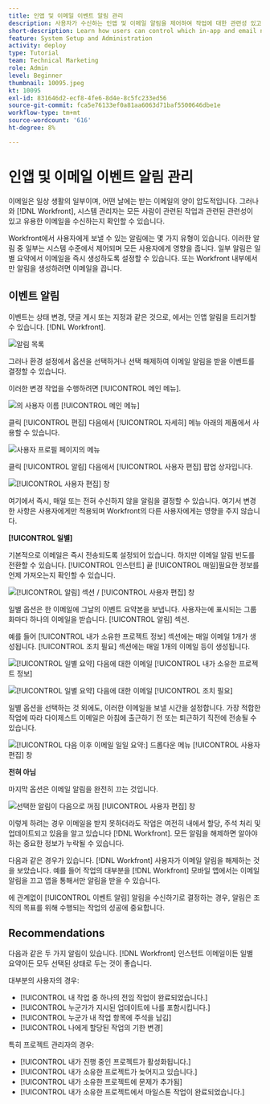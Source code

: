 ```yaml
---
title: 인앱 및 이메일 이벤트 알림 관리
description: 사용자가 수신하는 인앱 및 이메일 알림을 제어하여 작업에 대한 관련성 있고 유용한 이메일을 얻는 방법에 대해 알아봅니다.
short-description: Learn how users can control which in-app and email notifications they receive.
feature: System Setup and Administration
activity: deploy
type: Tutorial
team: Technical Marketing
role: Admin
level: Beginner
thumbnail: 10095.jpeg
kt: 10095
exl-id: 831646d2-ecf8-4fe6-8d4e-8c5fc233ed56
source-git-commit: fca5e76133ef0a81aa6063d71baf5500646dbe1e
workflow-type: tm+mt
source-wordcount: '616'
ht-degree: 8%

---
```


# 인앱 및 이메일 이벤트 알림 관리

이메일은 일상 생활의 일부이며, 어떤 날에는 받는 이메일의 양이 압도적입니다. 그러나 와 [!DNL Workfront], 시스템 관리자는 모든 사람이 관련된 작업과 관련된 관련성이 있고 유용한 이메일을 수신하는지 확인할 수 있습니다.

Workfront에서 사용자에게 보낼 수 있는 알림에는 몇 가지 유형이 있습니다. 이러한 알림 중 일부는 시스템 수준에서 제어되며 모든 사용자에게 영향을 줍니다. 일부 알림은 일별 요약에서 이메일을 즉시 생성하도록 설정할 수 있습니다. 또는 Workfront 내부에서만 알림을 생성하려면 이메일을 끕니다.

## 이벤트 알림

이벤트는 상태 변경, 댓글 게시 또는 지정과 같은 것으로, 에서는 인앱 알림을 트리거할 수 있습니다. [!DNL Workfront].

![알림 목록](assets/admin-fund-user-notifications-01.png)

그러나 환경 설정에서 옵션을 선택하거나 선택 해제하여 이메일 알림을 받을 이벤트를 결정할 수 있습니다.

이러한 변경 작업을 수행하려면 [!UICONTROL 메인 메뉴].

![의 사용자 이름 [!UICONTROL 메인 메뉴]](assets/admin-fund-user-notifications-02.png)

클릭 [!UICONTROL 편집] 다음에서 [!UICONTROL 자세히] 메뉴 아래의 제품에서 사용할 수 있습니다.

![사용자 프로필 페이지의 메뉴](assets/admin-fund-user-notifications-03.png)

클릭 [!UICONTROL 알림] 다음에서 [!UICONTROL 사용자 편집] 팝업 상자입니다.

![[!UICONTROL 사용자 편집] 창](assets/admin-fund-user-notifications-04.png)

여기에서 즉시, 매일 또는 전혀 수신하지 않을 알림을 결정할 수 있습니다. 여기서 변경한 사항은 사용자에게만 적용되며 Workfront의 다른 사용자에게는 영향을 주지 않습니다.

**[!UICONTROL 일별]**

기본적으로 이메일은 즉시 전송되도록 설정되어 있습니다. 하지만 이메일 알림 빈도를 전환할 수 있습니다. [!UICONTROL 인스턴트] 끝 [!UICONTROL 매일]필요한 정보를 언제 가져오는지 확인할 수 있습니다.

![[!UICONTROL 알림] 섹션 / [!UICONTROL 사용자 편집] 창](assets/admin-fund-user-notifications-05.png)

일별 옵션은 한 이메일에 그날의 이벤트 요약본을 보냅니다. 사용자는에 표시되는 그룹화마다 하나의 이메일을 받습니다. [!UICONTROL 알림] 섹션.

예를 들어 [!UICONTROL 내가 소유한 프로젝트 정보] 섹션에는 매일 이메일 1개가 생성됩니다. [!UICONTROL 조치 필요] 섹션에는 매일 1개의 이메일 등이 생성됩니다.

![[!UICONTROL 일별 요약] 다음에 대한 이메일 [!UICONTROL 내가 소유한 프로젝트 정보]](assets/admin-fund-user-notifications-06.png)

![[!UICONTROL 일별 요약] 다음에 대한 이메일 [!UICONTROL 조치 필요]](assets/admin-fund-user-notifications-07.png)

일별 옵션을 선택하는 것 외에도, 이러한 이메일을 보낼 시간을 설정합니다. 가장 적합한 작업에 따라 다이제스트 이메일은 아침에 출근하기 전 또는 퇴근하기 직전에 전송될 수 있습니다.

![[!UICONTROL 다음 이후 이메일 일일 요약:] 드롭다운 메뉴 [!UICONTROL 사용자 편집] 창](assets/admin-fund-user-notifications-08.png)

**전혀 아님**

마지막 옵션은 이메일 알림을 완전히 끄는 것입니다.

![선택한 알림이 다음으로 꺼짐 [!UICONTROL 사용자 편집] 창](assets/admin-fund-user-notifications-09.png)

이렇게 하려는 경우 이메일을 받지 못하더라도 작업은 여전히 내에서 할당, 주석 처리 및 업데이트되고 있음을 알고 있습니다 [!DNL Workfront]. 모든 알림을 해제하면 알아야 하는 중요한 정보가 누락될 수 있습니다.

다음과 같은 경우가 있습니다. [!DNL Workfront] 사용자가 이메일 알림을 해제하는 것을 보았습니다. 예를 들어 작업의 대부분을 [!DNL Workfront] 모바일 앱에서는 이메일 알림을 끄고 앱을 통해서만 알림을 받을 수 있습니다.

에 관계없이 [!UICONTROL 이벤트 알림] 알림을 수신하기로 결정하는 경우, 알림은 조직의 목표를 위해 수행되는 작업의 성공에 중요합니다.


## Recommendations

다음과 같은 두 가지 알림이 있습니다. [!DNL Workfront] 인스턴트 이메일이든 일별 요약이든 모두 선택된 상태로 두는 것이 좋습니다.

대부분의 사용자의 경우:

* [!UICONTROL 내 작업 중 하나의 전임 작업이 완료되었습니다.]
* [!UICONTROL 누군가가 지시된 업데이트에 나를 포함시킵니다.]
* [!UICONTROL 누군가 내 작업 항목에 주석을 남김]
* [!UICONTROL 나에게 할당된 작업의 기한 변경]


특히 프로젝트 관리자의 경우:

* [!UICONTROL 내가 진행 중인 프로젝트가 활성화됩니다.]
* [!UICONTROL 내가 소유한 프로젝트가 늦어지고 있습니다.]
* [!UICONTROL 내가 소유한 프로젝트에 문제가 추가됨]
* [!UICONTROL 내가 소유한 프로젝트에서 마일스톤 작업이 완료되었습니다.]


<!---
learn more URLs
Email notifications
guide: manage your notifications
--->
